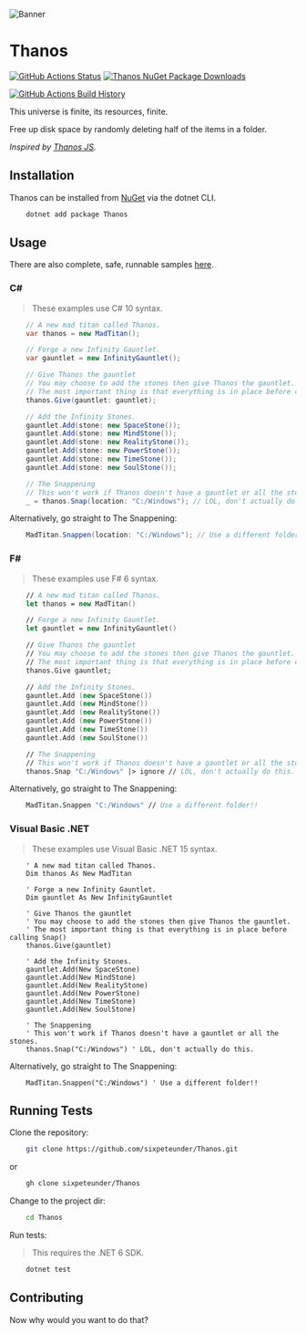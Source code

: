 ![Banner](https://media.githubusercontent.com/media/sixpeteunder/Thanos/main/Images/Banner.png)

# Thanos

[![GitHub Actions Status](https://github.com/sixpeteunder/Thanos/workflows/Build/badge.svg?branch=main)](https://github.com/sixpeteunder/Thanos/actions) [![Thanos NuGet Package Downloads](https://img.shields.io/nuget/dt/Thanos)](https://www.nuget.org/packages/Thanos)

[![GitHub Actions Build History](https://buildstats.info/github/chart/sixpeteunder/Thanos?branch=main&includeBuildsFromPullRequest=false)](https://github.com/sixpeteunder/Thanos/actions)


This universe is finite, its resources, finite.

Free up disk space by randomly deleting half of the items in a folder.

*Inspired by [Thanos JS](https://thanosjs.org/).*

## Installation

Thanos can be installed from [NuGet](#) via the dotnet CLI.

```bash
    dotnet add package Thanos
```

## Usage

There are also complete, safe, runnable samples [here](https://github.com/sixpeteunder/Thanos.Samples).

### C#

> These examples use C# 10 syntax.

```csharp
    // A new mad titan called Thanos.
    var thanos = new MadTitan();

    // Forge a new Infinity Gauntlet.
    var gauntlet = new InfinityGauntlet();

    // Give Thanos the gauntlet
    // You may choose to add the stones then give Thanos the gauntlet.
    // The most important thing is that everything is in place before calling Snap() 
    thanos.Give(gauntlet: gauntlet);

    // Add the Infinity Stones.
    gauntlet.Add(stone: new SpaceStone());
    gauntlet.Add(stone: new MindStone());
    gauntlet.Add(stone: new RealityStone());
    gauntlet.Add(stone: new PowerStone());
    gauntlet.Add(stone: new TimeStone());
    gauntlet.Add(stone: new SoulStone());

    // The Snappening
    // This won't work if Thanos doesn't have a gauntlet or all the stones.
    _ = thanos.Snap(location: "C:/Windows"); // LOL, don't actually do this.
```

Alternatively, go straight to The Snappening:

```csharp
    MadTitan.Snappen(location: "C:/Windows"); // Use a different folder!!
```


### F#

> These examples use F# 6 syntax.

```fsharp
    // A new mad titan called Thanos.
    let thanos = new MadTitan()

    // Forge a new Infinity Gauntlet.
    let gauntlet = new InfinityGauntlet()

    // Give Thanos the gauntlet
    // You may choose to add the stones then give Thanos the gauntlet.
    // The most important thing is that everything is in place before calling Snap() 
    thanos.Give gauntlet;

    // Add the Infinity Stones.
    gauntlet.Add (new SpaceStone())
    gauntlet.Add (new MindStone())
    gauntlet.Add (new RealityStone())
    gauntlet.Add (new PowerStone())
    gauntlet.Add (new TimeStone())
    gauntlet.Add (new SoulStone())

    // The Snappening
    // This won't work if Thanos doesn't have a gauntlet or all the stones.
    thanos.Snap "C:/Windows" |> ignore // LOL, don't actually do this.
```

Alternatively, go straight to The Snappening:

```fsharp
    MadTitan.Snappen "C:/Windows" // Use a different folder!!
```

### Visual Basic .NET

> These examples use Visual Basic .NET 15 syntax.

```vbnet
    ' A new mad titan called Thanos.
    Dim thanos As New MadTitan

    ' Forge a new Infinity Gauntlet.
    Dim gauntlet As New InfinityGauntlet

    ' Give Thanos the gauntlet
    ' You may choose to add the stones then give Thanos the gauntlet.
    ' The most important thing is that everything is in place before calling Snap() 
    thanos.Give(gauntlet)

    ' Add the Infinity Stones.
    gauntlet.Add(New SpaceStone)
    gauntlet.Add(New MindStone)
    gauntlet.Add(New RealityStone)
    gauntlet.Add(New PowerStone)
    gauntlet.Add(New TimeStone)
    gauntlet.Add(New SoulStone)

    ' The Snappening
    ' This won't work if Thanos doesn't have a gauntlet or all the stones.
    thanos.Snap("C:/Windows") ' LOL, don't actually do this.
```

Alternatively, go straight to The Snappening:

```vbnet
    MadTitan.Snappen("C:/Windows") ' Use a different folder!!
```

## Running Tests

Clone the repository:

```bash
    git clone https://github.com/sixpeteunder/Thanos.git
```

or

```bash
    gh clone sixpeteunder/Thanos
```

Change to the project dir:

```bash
    cd Thanos
```

Run tests:

> This requires the .NET 6 SDK.

```bash
    dotnet test
```

## Contributing

Now why would you want to do that?
